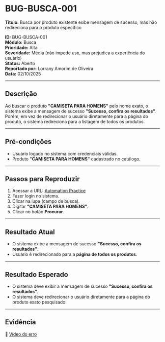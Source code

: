 # BUG-BUSCA-001

**Título:** Busca por produto existente exibe mensagem de sucesso, mas não redireciona para o produto específico  

**ID:** BUG-BUSCA-001  
**Módulo:** Busca  
**Prioridade:** Alta  
**Severidade:** Média (não impede uso, mas prejudica a experiência do usuário)  
**Status:** Aberto  
**Reportado por:** Lorrany Amorim de Oliveira  
**Data:** 02/10/2025  

---

## Descrição
Ao buscar o produto **"CAMISETA PARA HOMENS"** pelo nome exato, o sistema exibe a mensagem de sucesso **"Sucesso, confira os resultados"**.  
Porém, em vez de redirecionar o usuário diretamente para a página do produto, o sistema redireciona para a listagem de todos os produtos.  

---

## Pré-condições
- Usuário logado no sistema com credenciais válidas.  
- Produto **"CAMISETA PARA HOMENS"** cadastrado no catálogo.  

---

## Passos para Reproduzir
1. Acessar a URL: [Automation Practice](https://www.automationpratice.com.br/)  
2. Fazer login no sistema.  
3. Clicar na lupa (campo de busca).  
4. Digitar **"CAMISETA PARA HOMENS"**.  
5. Clicar no botão **Procurar**.  

---

## Resultado Atual
- O sistema exibe a mensagem de sucesso **"Sucesso, confira os resultados"**.  
- Usuário é redirecionado para a **página de todos os produtos**.  

---

## Resultado Esperado
- O sistema deve exibir a mensagem de sucesso **"Sucesso, confira os resultados"**.  
- O sistema deve redirecionar o usuário diretamente para a página do produto exato pesquisado.  

---

## Evidência
📎 [Vídeo do erro](/3_Evidências/3_Busca_de_produtos/BUSCA-001-ERRO_buscar_produto_pelo_nome_existente.mp4)  

